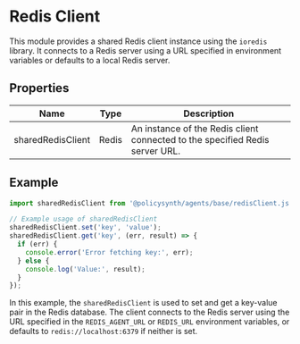 # Redis Client

This module provides a shared Redis client instance using the `ioredis` library. It connects to a Redis server using a URL specified in environment variables or defaults to a local Redis server.

## Properties

| Name                | Type   | Description                                                                 |
|---------------------|--------|-----------------------------------------------------------------------------|
| sharedRedisClient   | Redis  | An instance of the Redis client connected to the specified Redis server URL.|

## Example

```typescript
import sharedRedisClient from '@policysynth/agents/base/redisClient.js';

// Example usage of sharedRedisClient
sharedRedisClient.set('key', 'value');
sharedRedisClient.get('key', (err, result) => {
  if (err) {
    console.error('Error fetching key:', err);
  } else {
    console.log('Value:', result);
  }
});
```

In this example, the `sharedRedisClient` is used to set and get a key-value pair in the Redis database. The client connects to the Redis server using the URL specified in the `REDIS_AGENT_URL` or `REDIS_URL` environment variables, or defaults to `redis://localhost:6379` if neither is set.